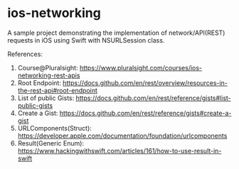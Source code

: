# ios-networking

A sample project demonstrating the implementation of network/API(REST) requests in iOS using Swift with NSURLSession class.


References:
1. Course@Pluralsight: https://www.pluralsight.com/courses/ios-networking-rest-apis
2. Root Endpoint: https://docs.github.com/en/rest/overview/resources-in-the-rest-api#root-endpoint
3. List of public Gists: https://docs.github.com/en/rest/reference/gists#list-public-gists
4. Create a Gist: https://docs.github.com/en/rest/reference/gists#create-a-gist
5. URLComponents(Struct): https://developer.apple.com/documentation/foundation/urlcomponents
6. Result(Generic Enum): https://www.hackingwithswift.com/articles/161/how-to-use-result-in-swift 
